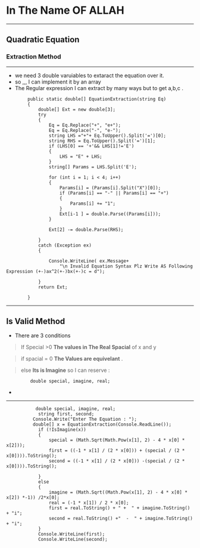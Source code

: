 # In The Name OF ALLAH
---
## Quadratic Equation
 
### Extraction Method
---
 - we need 3 double varuiables to extaract the equation over it.
 - so ,,, I can implement it by an array
 - The Regular expression I can extract by many ways but to get a,b,c .


```
        public static double[] EquationExtraction(string Eq)
        {
            double[] Ext = new double[3];
            try
            {
                Eq = Eq.Replace("+", "e+");
                Eq = Eq.Replace("-", "e-");
                string LHS ="+"+ Eq.ToUpper().Split('=')[0];
                string RHS = Eq.ToUpper().Split('=')[1];
                if (LHS[0] == '+'&& LHS[1]!='E')
                {
                    LHS = "E" + LHS;
                }
                string[] Params = LHS.Split('E');
               
                for (int i = 1; i < 4; i++)
                {
                    Params[i] = (Params[i].Split("X")[0]);
                    if (Params[i] == "-" || Params[i] == "+")
                    {
                        Params[i] += "1";
                    }
                    Ext[i-1 ] = double.Parse((Params[i]));
                }

                Ext[2] -= double.Parse(RHS);
                
            }
            catch (Exception ex)
            {

                Console.WriteLine( ex.Message+
                    "\n Invalid Equation Syntax Plz Write AS Following Expression (+-)ax^2(+-)bx(+-)c = d");
                
            }
            return Ext;

        }
```
---
## Is Valid Method 

 - There are 3 conditions 
  > If Special >0 __The values in The Real Spacial__ of x and y 


  > if spacial = 0 __The Values are equivelant__ .

  > else __Its is Imagine__  so I can reserve :
 ```
          double special, imagine, real;
 ```

 -
---
```
           double special, imagine, real;
            string first, second;
          Console.Write("Enter The Equation : ");
          double[] x = EquationExtraction(Console.ReadLine());
            if (!IsImagine(x))
            {
                special = (Math.Sqrt(Math.Pow(x[1], 2) - 4 * x[0] * x[2]));
                first = ((-1 * x[1] / (2 * x[0])) + (special / (2 * x[0]))).ToString();
                second = ((-1 * x[1] / (2 * x[0])) -(special / (2 * x[0]))).ToString();

            }
            else
            {
                imagine = (Math.Sqrt((Math.Pow(x[1], 2) - 4 * x[0] * x[2]) *-1)) /2*x[0];
                real = (-1 * x[1]) / 2 * x[0];
                first = real.ToString() + " +  " + imagine.ToString() + "i";
                second = real.ToString() +"  -  " + imagine.ToString() + "i";
            }
            Console.WriteLine(first);
            Console.WriteLine(second);
```